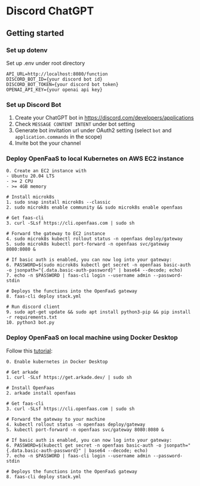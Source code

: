 # Discord ChatGPT

## Getting started

### Set up dotenv

Set up .env under root directory

```
API_URL=http://localhost:8080/function
DISCORD_BOT_ID={your discord bot id}
DISCORD_BOT_TOKEN={your discord bot token}
OPENAI_API_KEY={your openai api key}
```

### Set up Discord Bot

1. Create your ChatGPT bot in https://discord.com/developers/applications
2. Check `MESSAGE CONTENT INTENT` under bot setting
3. Generate bot invitation url under OAuth2 setting
   (select `bot` and `application.commands` in the scope)
4. Invite bot the your channel

### Deploy OpenFaaS to local Kubernetes on AWS EC2 instance

```
0. Create an EC2 instance with
- Ubuntu 20.04 LTS
- >= 2 CPU
- >= 4GB memory

# Install microk8s
1. sudo snap install microk8s --classic
2. sudo microk8s enable community && sudo microk8s enable openfaas

# Get faas-cli
3. curl -SLsf https://cli.openfaas.com | sudo sh

# Forward the gateway to EC2 instance
4. sudo microk8s kubectl rollout status -n openfaas deploy/gateway
5. sudo microk8s kubectl port-forward -n openfaas svc/gateway 8080:8080 &

# If basic auth is enabled, you can now log into your gateway:
6. PASSWORD=$(sudo microk8s kubectl get secret -n openfaas basic-auth -o jsonpath="{.data.basic-auth-password}" | base64 --decode; echo)
7. echo -n $PASSWORD | faas-cli login --username admin --password-stdin

# Deploys the functions into the OpenFaaS gateway
8. faas-cli deploy stack.yml

# Run discord client
9. sudo apt-get update && sudo apt install python3-pip && pip install -r requirements.txt
10. python3 bot.py
```

### Deploy OpenFaaS on local machine using Docker Desktop

Follow this [tutorial](https://docs.openfaas.com/deployment/kubernetes/):

```
0. Enable kubernetes in Docker Desktop

# Get arkade
1. curl -SLsf https://get.arkade.dev/ | sudo sh

# Install OpenFaas
2. arkade install openfaas

# Get faas-cli
3. curl -SLsf https://cli.openfaas.com | sudo sh

# Forward the gateway to your machine
4. kubectl rollout status -n openfaas deploy/gateway
5. kubectl port-forward -n openfaas svc/gateway 8080:8080 &

# If basic auth is enabled, you can now log into your gateway:
6. PASSWORD=$(kubectl get secret -n openfaas basic-auth -o jsonpath="{.data.basic-auth-password}" | base64 --decode; echo)
7. echo -n $PASSWORD | faas-cli login --username admin --password-stdin

# Deploys the functions into the OpenFaaS gateway
8. faas-cli deploy stack.yml
```
